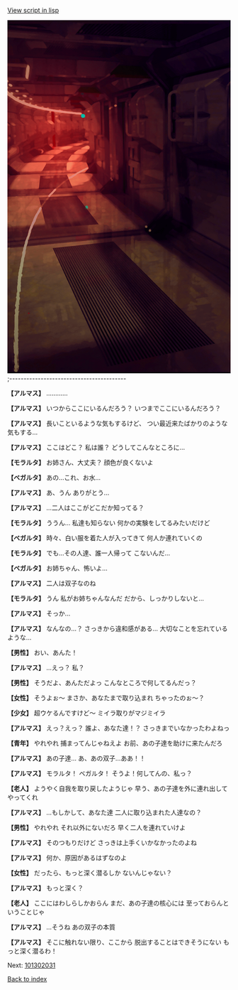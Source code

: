[View script in lisp](../scripts/101302020.txt)

![red_corridor.png](../images/backgrounds/red_corridor.png)
;-----------------------------------------

**【アルマス】**
…………

**【アルマス】**
いつからここにいるんだろう？
いつまでここにいるんだろう？

**【アルマス】**
長いこといるような気もするけど、
つい最近来たばかりのような
気もする…

**【アルマス】**
ここはどこ？
私は誰？
どうしてこんなところに…

**【モラルタ】**
お姉さん、大丈夫？
顔色が良くないよ

**【ベガルタ】**
あの…これ、お水…

**【アルマス】**
あ、うん
ありがとう…

**【アルマス】**
…二人はここがどこだか知ってる？

**【モラルタ】**
ううん…
私達も知らない
何かの実験をしてるみたいだけど

**【ベガルタ】**
時々、白い服を着た人が入ってきて
何人か連れていくの

**【モラルタ】**
でも…その人達、誰一人帰って
こないんだ…

**【ベガルタ】**
お姉ちゃん、怖いよ…

**【アルマス】**
二人は双子なのね

**【モラルタ】**
うん
私がお姉ちゃんなんだ
だから、しっかりしないと…

**【アルマス】**
そっか…

**【アルマス】**
なんなの…？
さっきから違和感がある…
大切なことを忘れているような…

**【男性】**
おい、あんた！

**【アルマス】**
…えっ？
私？

**【男性】**
そうだよ、あんただよっ
こんなところで何してるんだっ？

**【女性】**
そうよぉ～
まさか、あなたまで取り込まれ
ちゃったのぉ～？

**【少女】**
超ウケるんですけど～
ミイラ取りがマジミイラ

**【アルマス】**
えっ？えっ？
誰よ、あなた達！？
さっきまでいなかったわよねっ

**【青年】**
やれやれ
捕まってんじゃねえよ
お前、あの子達を助けに来たんだろ

**【アルマス】**
あの子達…
あ、あの双子…ああ！！

**【アルマス】**
モラルタ！
ベガルタ！
そうよ！何してんの、私っ？

**【老人】**
ようやく自我を取り戻したようじゃ
早う、あの子達を外に連れ出して
やってくれ

**【アルマス】**
…もしかして、あなた達
二人に取り込まれた人達なの？

**【男性】**
やれやれ
それ以外にないだろ
早く二人を連れていけよ

**【アルマス】**
そのつもりだけど
さっきは上手くいかなかったのよね

**【アルマス】**
何か、原因があるはずなのよ

**【女性】**
だったら、もっと深く潜るしか
ないんじゃない？

**【アルマス】**
もっと深く？

**【老人】**
ここにはわしらしかおらん
まだ、あの子達の核心には
至っておらんということじゃ

**【アルマス】**
…そうね
あの双子の本質

**【アルマス】**
そこに触れない限り、ここから
脱出することはできそうにない
もっと深く潜るわ！

Next: [101302031](101302031.md)

[Back to index](index.md)
